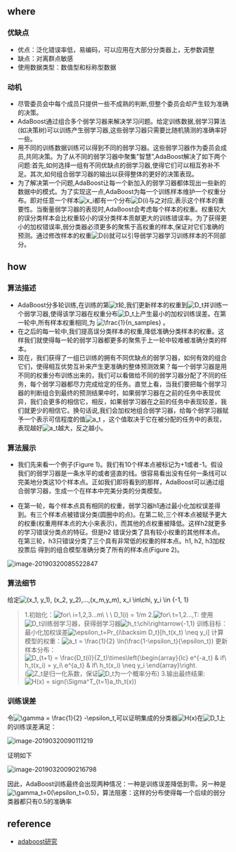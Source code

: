 ## where

### 优缺点

* 优点：泛化错误率低，易编码，可以应用在大部分分类器上，无参数调整
* 缺点：对离群点敏感
* 使用数据类型：数值型和标称型数据

### 动机

* 尽管委员会中每个成员只提供一些不成熟的判断,但整个委员会却产生较为准确的决策。
* AdaBoost通过组合多个弱学习器来解决学习问题。给定训练数据,弱学习算法(如决策树)可以训练产生弱学习器,这些弱学习器只需要比随机猜测的准确率好一些。
* 用不同的训练数据训练可以得到不同的弱学习器。这些弱学习器作为委员会成员,共同决策。为了从不同的弱学习器中聚集”智慧”,AdaBoost解决了如下两个问题:首先,如何选择一组有不同优缺点的弱学习器,使得它们可以相互弥补不足。其次,如何组合弱学习器的输出以获得整体的更好的决策表现。
* 为了解决第一个问题,AdaBoost让每一个新加入的弱学习器都体现出一些新的数据中的模式。为了实现这一点,AdaBoost为每一个训练样本维护一个权重分布。即对任意一个样本![x_i](https://www.zhihu.com/equation?tex=x_i)都有一个分布![D(i)](https://www.zhihu.com/equation?tex=D%28i%29)与之对应,表示这个样本的重要性。当衡量弱学习器的表现时,AdaBoost会考虑每个样本的权重。权重较大的误分类样本会比权重较小的误分类样本贡献更大的训练错误率。为了获得更小的加权错误率,弱分类器必须更多的聚焦于高权重的样本,保证对它们准确的预测。通过修改样本的权重![D(i)](https://www.zhihu.com/equation?tex=D%28i%29)就可以引导弱学习器学习训练样本的不同部分。

## how

### 算法描述

* AdaBoost分多轮训练,在训练的第![t](https://www.zhihu.com/equation?tex=t)轮,我们更新样本的权重到![D_t](https://www.zhihu.com/equation?tex=D_t)并训练一个弱学习器,使得该学习器在权重分布![D_t](https://www.zhihu.com/equation?tex=D_t)上产生最小的加权训练误差。在第一轮中,所有样本权重相同,为 ![\frac{1}{n\_samples}](https://www.zhihu.com/equation?tex=%5Cfrac%7B1%7D%7Bn%5C_samples%7D) 。
* 在之后的每一轮中,我们提高误分类样本的权重,降低准确分类样本的权重。这样我们就使得每一轮的弱学习器都更多的聚焦于上一轮中较难被准确分类的样本。
* 现在，我们获得了一组已训练的拥有不同优缺点的弱学习器，如何有效的组合它们，使得相互优势互补来产生更准确的整体预测效果？每一个弱学习器是用不同的权重分布训练出来的，我们可以看做给不同的弱学习器分配了不同的任务，每个弱学习器都尽力完成给定的任务。直觉上看，当我们要把每个弱学习器的判断组合到最终的预测结果中时，如果弱学习器在之前的任务中表现优异，我们会更多的相信它，相反，如果弱学习器在之前的任务中表现较差，我们就更少的相信它。换句话说,我们会加权地组合弱学习器，给每个弱学习器赋予一个表示可信程度的值![a_t](https://www.zhihu.com/equation?tex=a_t) ，这个值取决于它在被分配的任务中的表现，表现越好![a_t](https://www.zhihu.com/equation?tex=a_t)越大，反之越小。

### 算法展示

* 我们先来看一个例子(Figure 1)。我们有10个样本点被标记为+1或者-1。假设我们的弱学习器是一条水平的或者竖直的线。很容易看出没有任何一条线可以完美地分类这10个样本点。正如我们即将看到的那样，AdaBoost可以通过组合弱学习器，生成一个在样本中完美分类的分类模型。

* 在第一轮，每个样本点具有相同的权重，弱学习器h1通过最小化加权误差得到。有三个样本点被错误分类(圆圈中的点)。在第二轮,三个样本点被赋予更大的权重(权重用样本点的大小来表示)，而其他的点权重被降低。这样h2就更多的学习错误分类点的特征。但是h2 错误分类了具有较小权重的其他样本点。在第三轮，h3只错误分类了三个具有非常低的权重的样本点。h1, h2, h3加权投票后 得到的组合模型准确分类了所有的样本点(Figure 2)。

![image-20190320085522847](/Volumes/jiye-学习/AI/ML-study/readme/08.Adaboost_算法展示.png)

### 算法细节

给定![(x_1, y_1), (x_2, y_2),...,(x_m,y_m), x_i \in\chi, y_i \in \{-1, 1\}](https://www.zhihu.com/equation?tex=%28x_1%2C+y_1%29%2C+%28x_2%2C+y_2%29%2C...%2C%28x_m%2Cy_m%29%2C+x_i+%5Cin%5Cchi%2C+y_i+%5Cin+%5C%7B-1%2C+1%5C%7D)

> 1.初始化：![for\ i=1,2,3...m\ \ \ D_1(i) = 1/m](https://www.zhihu.com/equation?tex=for%5C+i%3D1%2C2%2C3...m%5C+%5C+%5C+D_1%28i%29+%3D+1%2Fm)
> 2.![for\ t=1,2...,T:](https://www.zhihu.com/equation?tex=for%5C+t%3D1%2C2...%2CT%3A)
> 使用![D_t ](https://www.zhihu.com/equation?tex=D_t%0A)训练弱学习器，获得弱学习器![h_t:\chi\rightarrow\{-1,1\}](https://www.zhihu.com/equation?tex=h_t%3A%5Cchi%5Crightarrow%5C%7B-1%2C1%5C%7D)
> 训练目标：最小化加权误差![\epsilon_t=Pr_{i\backsim D_t}[h_t(x_t) \neq y_i]](https://www.zhihu.com/equation?tex=%5Cepsilon_t%3DPr_%7Bi%5Cbacksim+D_t%7D%5Bh_t%28x_t%29+%5Cneq+y_i%5D)
> 计算模型的权重：![a_t = \frac{1}{2} \ln(\frac{1-\epsilon_t}{\epsilon_t})](https://www.zhihu.com/equation?tex=a_t+%3D+%5Cfrac%7B1%7D%7B2%7D+%5Cln%28%5Cfrac%7B1-%5Cepsilon_t%7D%7B%5Cepsilon_t%7D%29)
> 更新样本分布：![D_{t+1} = \frac{D_t(i)}{Z_t}\times\left\{\begin{array}{lc} e^{-a_t} & if\ h_t(x_i) = y_i\\ e^{a_t} & if\ h_t(x_i) \neq y_i \end{array}\right.](https://www.zhihu.com/equation?tex=D_%7Bt%2B1%7D+%3D+%5Cfrac%7BD_t%28i%29%7D%7BZ_t%7D%5Ctimes%5Cleft%5C%7B%5Cbegin%7Barray%7D%7Blc%7D%0Ae%5E%7B-a_t%7D+%26+if%5C+h_t%28x_i%29+%3D+y_i%5C%5C%0Ae%5E%7Ba_t%7D+%26+if%5C+h_t%28x_i%29+%5Cneq+y_i%0A%5Cend%7Barray%7D%5Cright.)
> (![Z_t](https://www.zhihu.com/equation?tex=Z_t)是归一化系数，保证![D_t](https://www.zhihu.com/equation?tex=D_t)为一个概率分布)
> 3.输出最终结果:![H(x) = sign(\Sigma^T_{t=1}a_th_t(x))](https://www.zhihu.com/equation?tex=H%28x%29+%3D+sign%28%5CSigma%5ET_%7Bt%3D1%7Da_th_t%28x%29%29)

### 训练误差

令![\gamma = \frac{1}{2} -\epsilon_t](https://www.zhihu.com/equation?tex=%5Cgamma+%3D+%5Cfrac%7B1%7D%7B2%7D+-%5Cepsilon_t),可以证明集成的分类器![H(x)](https://www.zhihu.com/equation?tex=H%28x%29)在![D_1 ](https://www.zhihu.com/equation?tex=D_1%0A)上的训练误差满足：

![image-20190320090111219](/Volumes/jiye-学习/AI/ML-study/readme/08.Adaboost-误差.png)

证明如下

![image-20190320090216798](/Volumes/jiye-学习/AI/ML-study/readme/08.Adaboost_误差-02.png)

因此，AdaBoost训练最终会出现两种情况：一种是训练误差降低到零。另一种是![\gamma_t=0(\epsilon_t=0.5)](https://www.zhihu.com/equation?tex=%5Cgamma_t%3D0%28%5Cepsilon_t%3D0.5%29)，算法阻塞：这样的分布使得每一个后续的弱分类器都只有0.5的准确率




## reference 

* [adaboost研究](paper/adaboost-研究.pdf)